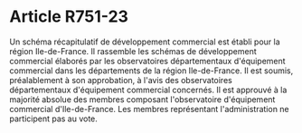 # Article R751-23

Un schéma récapitulatif de développement commercial est établi pour la région Ile-de-France. Il rassemble les schémas de développement commercial élaborés par les observatoires départementaux d'équipement commercial dans les départements de la région Ile-de-France. Il est soumis, préalablement à son approbation, à l'avis des observatoires départementaux d'équipement commercial concernés. Il est approuvé à la majorité absolue des membres composant l'observatoire d'équipement commercial d'Ile-de-France. Les membres représentant l'administration ne participent pas au vote.